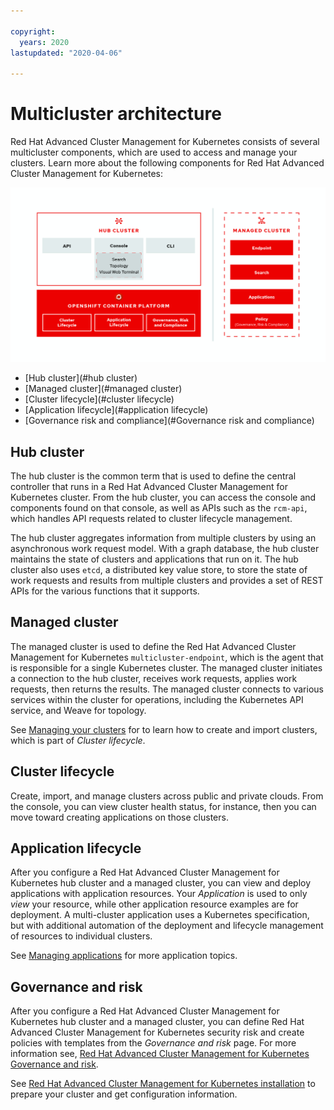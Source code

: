 ```yaml
---

copyright:
  years: 2020
lastupdated: "2020-04-06"

---
```


# Multicluster architecture

Red Hat Advanced Cluster Management for Kubernetes consists of several multicluster components, which are used to access and manage your clusters. Learn more about the following components for Red Hat Advanced Cluster Management for Kubernetes:

![Architecture diagram](RHACM-arch.png)

  - [Hub cluster](#hub cluster)
  - [Managed cluster](#managed cluster)
  - [Cluster lifecycle](#cluster lifecycle)
  - [Application lifecycle](#application lifecycle)
  - [Governance risk and compliance](#Governance risk and compliance)

## Hub cluster

The hub cluster is the common term that is used to define the central controller that runs in a Red Hat Advanced Cluster Management for Kubernetes cluster. From the hub cluster, you can access the console and components found on that console, as well as APIs such as the `rcm-api`, which handles API requests related to cluster lifecycle management.

The hub cluster aggregates information from multiple clusters by using an asynchronous work request model. With a graph database, the hub cluster maintains the state of clusters and applications that run on it. The hub cluster also uses `etcd`, a distributed key value store, to store the state of work requests and results from multiple clusters and provides a set of REST APIs for the various functions that it supports.

## Managed cluster

The managed cluster is used to define the Red Hat Advanced Cluster Management for Kubernetes `multicluster-endpoint`, which is the agent that is responsible for a single Kubernetes cluster. The managed cluster initiates a connection to the hub cluster, receives work requests, applies work requests, then returns the results. The managed cluster connects to various services within the cluster for operations, including the Kubernetes API service, and Weave for topology.

See [Managing your clusters](../manage_cluster/intro.md) for to learn how to create and import clusters, which is part of _Cluster lifecycle_.

## Cluster lifecycle

Create, import, and manage clusters across public and private clouds. From the console, you can view cluster health status, for instance, then you can move toward creating applications on those clusters.

## Application lifecycle

After you configure a Red Hat Advanced Cluster Management for Kubernetes hub cluster and a managed cluster, you can view and deploy applications with application resources. Your _Application_ is used to only _view_ your resource, while other application resource examples are for deployment. A multi-cluster application uses a Kubernetes specification, but with additional automation of the deployment and lifecycle management of resources to individual clusters.

See [Managing applications](../manage_applications/overview.md) for more application topics.

## Governance and risk

After you configure a Red Hat Advanced Cluster Management for Kubernetes hub cluster and a managed cluster, you can define Red Hat Advanced Cluster Management for Kubernetes security risk and create policies with templates from the _Governance and risk_ page. For more information see, [Red Hat Advanced Cluster Management for Kubernetes Governance and risk](../governance/compliance_intro.md).

See [Red Hat Advanced Cluster Management for Kubernetes installation](../install/overview.md) to prepare your cluster and get configuration information.
